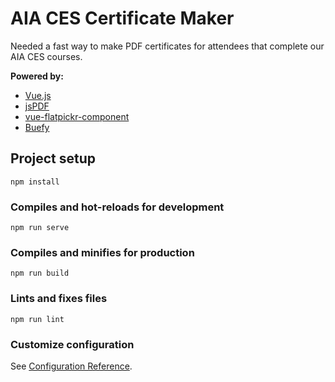 # AIA CES Certificate Maker

Needed a fast way to make PDF certificates for attendees that complete our AIA CES courses.

**Powered by:**
- [Vue.js](https://vuejs.org/)
- [jsPDF](https://github.com/MrRio/jsPDF)
- [vue-flatpickr-component](https://github.com/ankurk91/vue-flatpickr-component)
- [Buefy](https://github.com/buefy/buefy)


## Project setup
```
npm install
```

### Compiles and hot-reloads for development
```
npm run serve
```

### Compiles and minifies for production
```
npm run build
```

### Lints and fixes files
```
npm run lint
```

### Customize configuration
See [Configuration Reference](https://cli.vuejs.org/config/).
